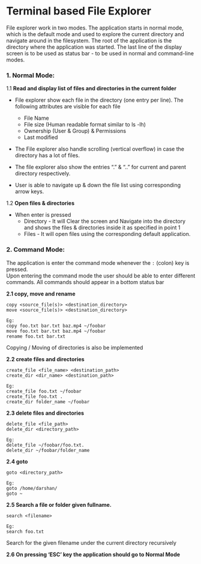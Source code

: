 # Terminal based File Explorer
File explorer work in two modes. The application starts in normal mode, which is the default mode and used to explore the current directory and navigate around in the filesystem.
The root of the application is the directory where the application was started.
The last line of the display screen is to be used as status bar - to be used in normal and command-line modes.

### 1. Normal Mode:
1.1 **Read and display list of files and directories in the current folder**
* File explorer show each file in the directory (one entry per line). The following attributes are visible for each file
    * File Name
    * File size (Human readable format similar to ls -lh)
    * Ownership (User & Group) & Permissions
    * Last modified

* The File explorer also handle scrolling (vertical overflow) in case the directory has a lot of files.
* The file explorer also show the entries “.” & “..” for current and parent directory respectively.
* User is able to navigate up & down the file list using corresponding arrow keys.

1.2 **Open files & directories**
* When enter is pressed
    * Directory​ - It will Clear the screen and Navigate into the directory and shows the files & directories inside it as specified in point 1
    * Files​ - It will open files using the corresponding default application.


### 2. Command Mode:
The application is enter the command mode whenever the ```:``` (colon) key
is pressed. 
<br/>
Upon entering the command mode the user should be able to enter
different commands. All commands should appear in a bottom status bar

**2.1 copy, move and rename** 
```
copy <source_file(s)> <destination_directory>
move <source_file(s)> <destination_directory>
```

```
Eg:
copy foo.txt bar.txt baz.mp4 ~/foobar
move foo.txt bar.txt baz.mp4 ~/foobar
rename foo.txt bar.txt
```
Copying / Moving of directories is also be implemented

**2.2 create files and directories** 
```
create_file <file_name> <destination_path>
create_dir <dir_name> <destination_path>
```

```
Eg:
create_file foo.txt ~/foobar
create_file foo.txt .
create_dir folder_name ~/foobar
```

**2.3 delete files and directories** 
```
delete_file <file_path>
delete_dir <directory_path>
```

```
Eg:
delete_file ~/foobar/foo.txt.
delete_dir ~/foobar/folder_name
```

**2.4 goto** 
```
goto <directory_path>
```

```
Eg:
goto /home/darshan/
goto ~
```

**2.5 Search a file or folder given fullname.** 
```
search <filename>
```

```
Eg:
search foo.txt
```
Search for the given filename under the current directory recursively


**2.6 On pressing ‘ESC’ key the application should go to Normal Mode**

